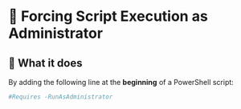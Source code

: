 # 🔐 Forcing Script Execution as Administrator

## 🔧 What it does
By adding the following line at the **beginning** of a PowerShell script:

```powershell
#Requires -RunAsAdministrator
```